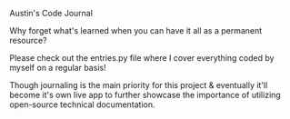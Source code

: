 Austin's Code Journal

Why forget what's learned when you can have it all as a permanent resource?

Please check out the entries.py file where I cover everything coded by myself on a regular basis!

Though journaling is the main priority for this project & eventually it'll become it's own live app to further showcase the importance of utilizing open-source technical documentation.
